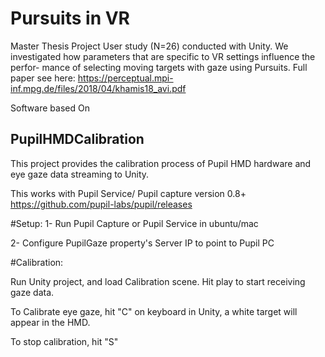 # Pursuits in VR
Master Thesis Project
User study (N=26) conducted with Unity. We investigated how parameters that are specific to VR settings influence the perfor-
mance of selecting moving targets with gaze using Pursuits. Full paper see here: https://perceptual.mpi-inf.mpg.de/files/2018/04/khamis18_avi.pdf

Software based On
## PupilHMDCalibration

This project provides the calibration process of Pupil HMD hardware and eye gaze data streaming to Unity. 

This works with Pupil Service/ Pupil capture version 0.8+ 
https://github.com/pupil-labs/pupil/releases

#Setup:
1- Run Pupil Capture or Pupil Service in ubuntu/mac 

2- Configure PupilGaze property's Server IP to point to Pupil PC

#Calibration:

Run Unity project, and load Calibration scene. Hit play to start receiving gaze data.

To Calibrate eye gaze, hit "C" on keyboard in Unity, a white target will appear in the HMD. 

To stop calibration, hit "S"
